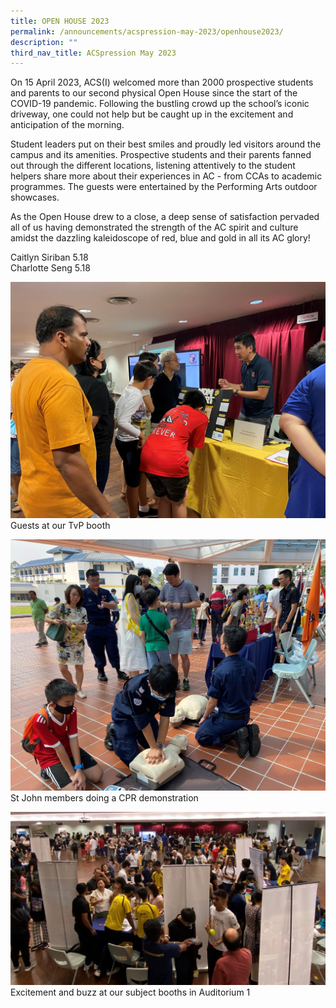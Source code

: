 ```yaml
---
title: OPEN HOUSE 2023
permalink: /announcements/acspression-may-2023/openhouse2023/
description: ""
third_nav_title: ACSpression May 2023
---
```

On 15 April 2023, ACS(I) welcomed more than 2000 prospective students and parents to our second physical Open House since the start of the COVID-19 pandemic. Following the bustling crowd up the school’s iconic driveway, one could not help but be caught up in the excitement and anticipation of the morning.

Student leaders put on their best smiles and proudly led visitors around the campus and its amenities. Prospective students and their parents fanned out through the different locations, listening attentively to the student helpers share more about their experiences in AC - from CCAs to academic programmes. The guests were entertained by the Performing Arts outdoor showcases.

As the Open House drew to a close, a deep sense of satisfaction pervaded all of us having demonstrated the strength of the AC spirit and culture amidst the dazzling kaleidoscope of red, blue and gold in all its AC glory!

Caitlyn Siriban 5.18 <br>
Charlotte Seng 5.18

        

![](/images/ACSpression/May%202023/picture1.jpg)
Guests at our TvP booth

![](/images/ACSpression/May%202023/picture2.jpg)
St John members doing a CPR demonstration

![](/images/ACSpression/May%202023/picture3.jpg)
Excitement and buzz at our subject booths in Auditorium 1